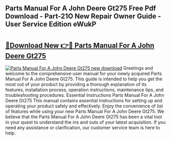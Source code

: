 ## Parts Manual For A John Deere Gt275 Free Pdf Download - Part-21O New Repair Owner Guide - User Service Edition eWukP

# <h2><a href="http://bc52556.oget.top/?id=Parts+Manual+For+A+John+Deere+Gt275">🔗Download New 👉🔴 Parts Manual For A John Deere Gt275</a></h2>

[![Parts Manual For A John Deere Gt275 new download](https://i.imgur.com/5g1atiW.png)](http://bc52556.oget.top/?id=Parts+Manual+For+A+John+Deere+Gt275)
Greetings and welcome to the comprehensive user manual for your newly acquired Parts Manual For A John Deere Gt275. This guide is intended to help you get the most out of your product by providing a thorough explanation of its features, installation process, operation instructions, maintenance tips, and troubleshooting procedures. Essential Instructions Parts Manual For A John Deere Gt275 This manual contains essential instructions for setting up and operating your product safely and effectively. Enjoy the convenience of list of features while using your new Parts Manual For A John Deere Gt275. We believe that the Parts Manual For A John Deere Gt275 has been a vital tool in your quest to understand the ins and outs of your latest acquisition. If you need any assistance or clarification, our customer service team is here to help.
